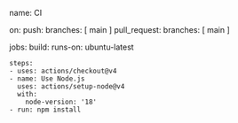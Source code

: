 name: CI

on:
  push:
    branches: [ main ]
  pull_request:
    branches: [ main ]

jobs:
  build:
    runs-on: ubuntu-latest

    steps:
    - uses: actions/checkout@v4
    - name: Use Node.js
      uses: actions/setup-node@v4
      with:
        node-version: '18'
    - run: npm install
   
